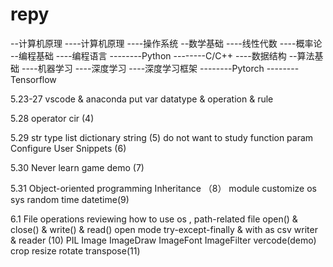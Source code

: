 # repy

--计算机原理
----计算机原理
----操作系统
--数学基础
----线性代数
----概率论
--编程基础
----编程语言
--------Python
--------C/C++
----数据结构
--算法基础
----机器学习
----深度学习
----深度学习框架
--------Pytorch
--------Tensorflow

5.23-27
vscode & anaconda
put var 
datatype & operation & rule

5.28 
operator
cir (4)

5.29
str type
list dictionary string (5)
do not want to study
function param
Configure User Snippets (6)

5.30
Never learn
game demo (7)

5.31
Object-oriented programming
Inheritance （8）
module
customize os sys random time datetime(9)

6.1
File operations
reviewing how to use os , path-related
file open() & close() & write() & read()
open mode
try-except-finally & with as 
csv writer & reader (10)
PIL
Image
ImageDraw ImageFont ImageFilter vercode(demo)
crop resize rotate transpose(11)
